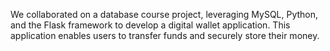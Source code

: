 We collaborated on a database course project, leveraging MySQL, Python, and the Flask framework to develop a digital wallet application. This application enables users to transfer funds and securely store their money.
